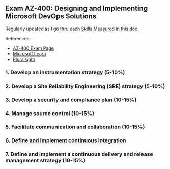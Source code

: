 ## Exam AZ-400: Designing and Implementing Microsoft DevOps Solutions
Regularly updated as I go thru each [Skills Measured in this doc.](https://query.prod.cms.rt.microsoft.com/cms/api/am/binary/RE3VP8d)

References:

* [AZ-400 Exam Page](https://docs.microsoft.com/en-us/learn/certifications/exams/az-400)
* [Microsoft Learn](https://docs.microsoft.com/en-us/learn/browse/?roles=devops-engineer&resource_type=learning%20path)
* [Pluralsight](https://app.pluralsight.com/paths/certificate/designing-and-implementing-microsoft-devops-solutions-az-400)

### 1. Develop an instrumentation strategy (5-10%)  
### 2. Develop a Site Reliability Engineering (SRE) strategy (5-10%)  
### 3. Develop a security and compliance plan (10-15%)  
### 4. Manage source control (10-15%)  
### 5. Facilitate communication and collaboration (10-15%)  
### 6. [Define and implement continuous integration](./Continuous_Integration/CI.md)  
### 7. Define and implement a continuous delivery and release management strategy (10-15%)  